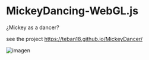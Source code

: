 # MickeyDancing-WebGL.js

¿Mickey as a dancer?

see the project 
https://teban18.github.io/MickeyDancer/

![imagen](https://user-images.githubusercontent.com/44687875/211860098-779ed484-d665-43e5-aff2-478a1a373f59.png)

